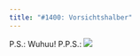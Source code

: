 ```yaml
---
title: "#1400: Vorsichtshalber"
---
```


P.S.:
Wuhuu!
P.P.S.:
<a href="http://www.fonflatter.de/bilder/ausstellung4/ausstellung_berlin.png"><img src="http://www.fonflatter.de/bilder/ausstellung4/ausstellung_berlin_s.png"></a>

